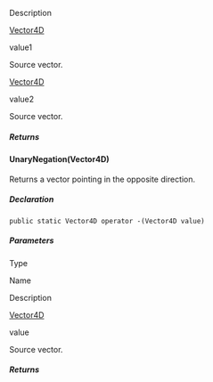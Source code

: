 Description

[Vector4D](https://keensoftwarehouse.github.io/SpaceEngineersModAPI/api/VRageMath.Vector4D.html)

value1

Source vector.

[Vector4D](https://keensoftwarehouse.github.io/SpaceEngineersModAPI/api/VRageMath.Vector4D.html)

value2

Source vector.

##### Returns

#### [](#VRageMath_Vector4D_op_UnaryNegation_VRageMath_Vector4D_)UnaryNegation(Vector4D)

Returns a vector pointing in the opposite direction.

##### Declaration

```
public static Vector4D operator -(Vector4D value)
```

##### Parameters

Type

Name

Description

[Vector4D](https://keensoftwarehouse.github.io/SpaceEngineersModAPI/api/VRageMath.Vector4D.html)

value

Source vector.

##### Returns